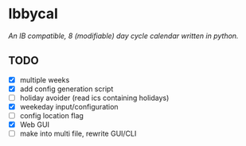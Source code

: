 # Ibbycal

_An IB compatible, 8 (modifiable) day cycle calendar written in python._

## TODO
- [x] multiple weeks
- [x] add config generation script
- [ ] holiday avoider (read ics containing holidays)
- [x] weekeday input/configuration
- [ ] config location flag
- [x] Web GUI
- [ ] make into multi file, rewrite GUI/CLI
